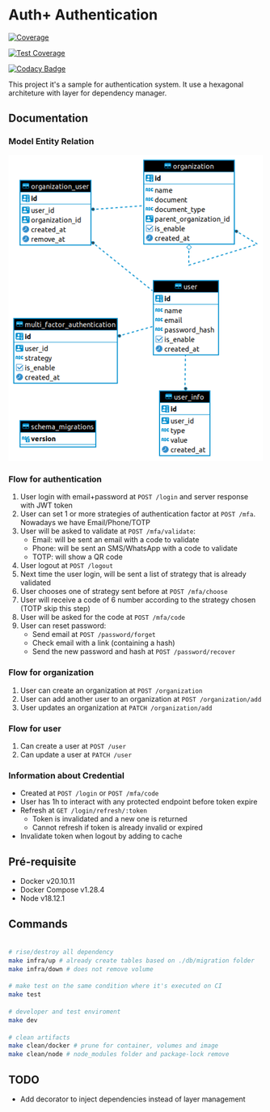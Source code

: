# Auth+ Authentication

[![Coverage](https://sonarcloud.io/api/project_badges/measure?project=auth-plus_auth-plus-authentication&metric=coverage)](https://sonarcloud.io/summary/new_code?id=auth-plus_auth-plus-authentication)

[![Test Coverage](https://api.codeclimate.com/v1/badges/01f194165a4526cd5001/test_coverage)](https://codeclimate.com/github/auth-plus/auth-plus-authentication/test_coverage)

[![Codacy Badge](https://app.codacy.com/project/badge/Coverage/b8c826b4250b4000945bd3e305e3e443)](https://www.codacy.com/gh/auth-plus/auth-plus-authentication/dashboard?utm_source=github.com&utm_medium=referral&utm_content=auth-plus/auth-plus-authentication&utm_campaign=Badge_Coverage)

This project it's a sample for authentication system. It use a hexagonal architeture with layer for dependency manager.

## Documentation

### Model Entity Relation

![diagram made by DBeaver](/db/MER.png "Database Diagram")

### Flow for authentication

1. User login with email+password at `POST /login` and server response with JWT token
2. User can set 1 or more strategies of authentication factor at `POST /mfa`. Nowadays we have Email/Phone/TOTP
3. User will be asked to validate at `POST /mfa/validate`:
    - Email: will be sent an email with a code to validate
    - Phone: will be sent an SMS/WhatsApp with a code to validate
    - TOTP: will show a QR code
4. User logout at `POST /logout`
5. Next time the user login, will be sent a list of strategy that is already validated
6. User chooses one of strategy sent before at `POST /mfa/choose`
7. User will receive a code of 6 number according to the strategy chosen (TOTP skip this step)
8. User will be asked for the code at `POST /mfa/code`
9. User can reset password:
    - Send email at `POST /password/forget`
    - Check email with a link (containing a hash)
    - Send the new password and hash at `POST /password/recover`

### Flow for organization

1. User can create an organization at `POST /organization`
2. User can add another user to an organization at `POST /organization/add`
3. User updates an organization at `PATCH /organization/add`

### Flow for user

1. Can create a user at `POST /user`
2. Can update a user at `PATCH /user`

### Information about Credential

- Created at `POST /login` or `POST /mfa/code`
- User has 1h to interact with any protected endpoint before token expire
- Refresh at `GET /login/refresh/:token`
  - Token is invalidated and a new one is returned
  - Cannot refresh if token is already invalid or expired
- Invalidate token when logout by adding to cache

## Pré-requisite

- Docker v20.10.11
- Docker Compose v1.28.4
- Node v18.12.1

## Commands

```bash

# rise/destroy all dependency
make infra/up # already create tables based on ./db/migration folder
make infra/down # does not remove volume

# make test on the same condition where it's executed on CI
make test

# developer and test enviroment
make dev

# clean artifacts
make clean/docker # prune for container, volumes and image
make clean/node # node_modules folder and package-lock remove
```

## TODO

- Add decorator to inject dependencies instead of layer management
